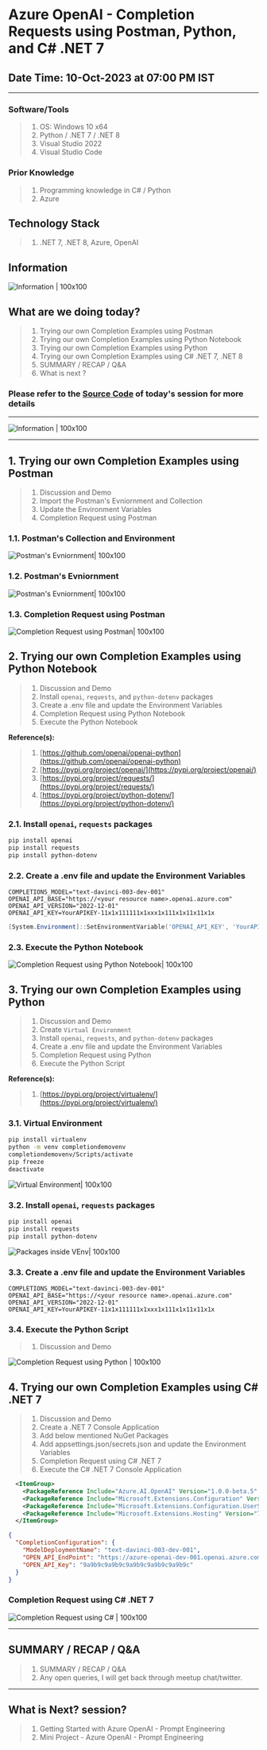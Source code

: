 # Azure OpenAI - Completion Requests using Postman, Python, and C# .NET 7

## Date Time: 10-Oct-2023 at 07:00 PM IST

---

### Software/Tools

> 1. OS: Windows 10 x64
> 1. Python / .NET 7 / .NET 8
> 1. Visual Studio 2022
> 1. Visual Studio Code

### Prior Knowledge

> 1. Programming knowledge in C# / Python
> 1. Azure

## Technology Stack

> 1. .NET 7, .NET 8, Azure, OpenAI

## Information

![Information | 100x100](./images/Information.PNG)

## What are we doing today?

> 1. Trying our own Completion Examples using Postman
> 1. Trying our own Completion Examples using Python Notebook
> 1. Trying our own Completion Examples using Python
> 1. Trying our own Completion Examples using C# .NET 7, .NET 8
> 1. SUMMARY / RECAP / Q&A
> 1. What is next ?

### Please refer to the [**Source Code**](https://github.com/vishipayyallore/speaker-series-2023/tree/main/AzureOpenAI) of today's session for more details

---

![Information | 100x100](./images/SeatBelt.PNG)

---

## 1. Trying our own Completion Examples using Postman

> 1. Discussion and Demo
> 1. Import the Postman's Evniornment and Collection
> 1. Update the Environment Variables
> 1. Completion Request using Postman

### 1.1. Postman's Collection and Environment

![Postman's Evniornment| 100x100](./images/S2/Postman_Collection_Environment.PNG)

### 1.2. Postman's Evniornment

![Postman's Evniornment| 100x100](./images/S2/Environments_In_Postman.PNG)

### 1.3. Completion Request using Postman

![Completion Request using Postman| 100x100](./images/S2/Completion_Request_using_Postman.PNG)

## 2. Trying our own Completion Examples using Python Notebook

> 1. Discussion and Demo
> 1. Install `openai`, `requests`, and `python-dotenv` packages
> 1. Create a .env file and update the Environment Variables
> 1. Completion Request using Python Notebook
> 1. Execute the Python Notebook

**Reference(s):**

> 1. [https://github.com/openai/openai-python](https://github.com/openai/openai-python)
> 1. [https://pypi.org/project/openai/](https://pypi.org/project/openai/)
> 1. [https://pypi.org/project/requests/](https://pypi.org/project/requests/)
> 1. [https://pypi.org/project/python-dotenv/](https://pypi.org/project/python-dotenv/)

### 2.1. Install `openai`, `requests` packages

```powershell
pip install openai
pip install requests
pip install python-dotenv
```

### 2.2. Create a .env file and update the Environment Variables

```text
COMPLETIONS_MODEL="text-davinci-003-dev-001"
OPENAI_API_BASE="https://<your resource name>.openai.azure.com"
OPENAI_API_VERSION="2022-12-01"
OPENAI_API_KEY=YourAPIKEY-11x1x111111x1xxx1x111x1x11x11x1x
```

```powershell
[System.Environment]::SetEnvironmentVariable('OPENAI_API_KEY', 'YourAPIKEY-11x1x111111x1xxx1x111x1x11x11x1x', 'User')
```

### 2.3. Execute the Python Notebook

![Completion Request using Python Notebook| 100x100](./images/S2/Completion_Request_using_Ipynb.PNG)

## 3. Trying our own Completion Examples using Python

> 1. Discussion and Demo
> 1. Create `Virtual Environment`
> 1. Install `openai`, `requests`, and `python-dotenv` packages
> 1. Create a .env file and update the Environment Variables
> 1. Completion Request using Python
> 1. Execute the Python Script

**Reference(s):**

> 1. [https://pypi.org/project/virtualenv/](https://pypi.org/project/virtualenv/)

### 3.1. Virtual Environment

```bash
pip install virtualenv
python -m venv completiondemovenv
completiondemovenv/Scripts/activate
pip freeze
deactivate
```

![Virtual Environment| 100x100](./images/S2/VirtualEnvironment_Creation.PNG)

### 3.2. Install `openai`, `requests` packages

```powershell
pip install openai
pip install requests
pip install python-dotenv
```

![Packages inside VEnv| 100x100](./images/Packages_Inside_VEnv.PNG)

### 3.3. Create a .env file and update the Environment Variables

```text
COMPLETIONS_MODEL="text-davinci-003-dev-001"
OPENAI_API_BASE="https://<your resource name>.openai.azure.com"
OPENAI_API_VERSION="2022-12-01"
OPENAI_API_KEY=YourAPIKEY-11x1x111111x1xxx1x111x1x11x11x1x
```

### 3.4. Execute the Python Script

> 1. Discussion and Demo

![Completion Request using Python | 100x100](./images/Completion_Request_using_Py.PNG)

## 4. Trying our own Completion Examples using C# .NET 7

> 1. Discussion and Demo
> 1. Create a .NET 7 Console Application
> 1. Add below mentioned NuGet Packages
> 1. Add appsettings.json/secrets.json and update the Environment Variables
> 1. Completion Request using C# .NET 7
> 1. Execute the C# .NET 7 Console Application

```xml
  <ItemGroup>
    <PackageReference Include="Azure.AI.OpenAI" Version="1.0.0-beta.5" />
    <PackageReference Include="Microsoft.Extensions.Configuration" Version="7.0.0" />
    <PackageReference Include="Microsoft.Extensions.Configuration.UserSecrets" Version="7.0.0" />
    <PackageReference Include="Microsoft.Extensions.Hosting" Version="7.0.1" />
  </ItemGroup>
```

```json
{
  "CompletionConfiguration": {
    "ModelDeploymentName": "text-davinci-003-dev-001",
    "OPEN_API_EndPoint": "https://azure-openai-dev-001.openai.azure.com/",
    "OPEN_API_Key": "9a9b9c9a9b9c9a9b9c9a9b9c9a9b9c"
  }
}
```

### Completion Request using C# .NET 7

![Completion Request using C# | 100x100](./images/Completion_Request_using_C%23.PNG)

---

## SUMMARY / RECAP / Q&A

> 1. SUMMARY / RECAP / Q&A
> 2. Any open queries, I will get back through meetup chat/twitter.

---

## What is Next? session?

> 1. Getting Started with Azure OpenAI - Prompt Engineering
> 1. Mini Project - Azure OpenAI - Prompt Engineering

